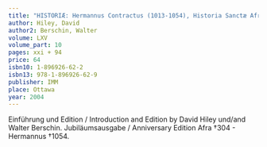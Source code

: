 ```yaml
---
title: "HISTORIÆ: Hermannus Contractus (1013-1054), Historia Sanctæ Afræ Martyris Augustensis"
author: Hiley, David
author2: Berschin, Walter
volume: LXV
volume_part: 10
pages: xxi + 94
price: 64
isbn10: 1-896926-62-2
isbn13: 978-1-896926-62-9
publisher: IMM
place: Ottawa
year: 2004
---
```

Einführung und Edition / Introduction and Edition by David Hiley und/and Walter Berschin. Jubiläumsausgabe / Anniversary Edition Afra †304 - Hermannus †1054.

